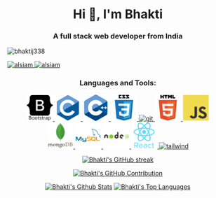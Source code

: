 <h1 align="center">Hi 👋, I'm Bhakti</h1>
<h3 align="center">A full stack web developer from India</h3>

<div display="flex">
  <div>
    <p> <img src="https://komarev.com/ghpvc/?username=bhaktij338&label=Profile%20views&color=0e75b6&style=flat" alt="bhaktij338" /> </p>
  </div>
  <div>
<!--     <h3>Connect with me:</h3> -->
    <p>
<!--       <a href="https://linkedin.com/in/jadhavbhakti80" target="blank"><img align="center" src="https://raw.githubusercontent.com/rahuldkjain/github-profile-readme-generator/master/src/images/icons/Social/linked-in-alt.svg" alt="jadhavbhakti80" height="30" width="40" /></a>
      <a href="https://www.leetcode.com/bhaktijadhav_19" target="blank"><img align="center" src="https://raw.githubusercontent.com/rahuldkjain/github-profile-readme-generator/master/src/images/icons/Social/leet-code.svg" alt="bhaktijadhav_19" height="30" width="40" /></a>
      <a href="https://auth.geeksforgeeks.org/user/jadhavbhakti80" target="blank"><img align="center" src="https://raw.githubusercontent.com/rahuldkjain/github-profile-readme-generator/master/src/images/icons/Social/geeks-for-geeks.svg" alt="jadhavbhakti80" height="30" width="40" /></a> -->
      <a href="https://bhakti-jadhav.netlify.app/" target="blank">
        <img src="https://img.shields.io/badge/Website-DC143C?style=for-the-badge&logo=medium&logoColor=white" alt="alsiam" />
       </a>
       <a href="https://linkedin.com/in/jadhavbhakti80" target="_blank">
        <img src="https://img.shields.io/badge/LinkedIn-0077B5?style=for-the-badge&logo=linkedin&logoColor=white" alt="alsiam"/>
       </a>
    </p>
  </div>
</div>

<h3 align="center">Languages and Tools:</h3>
<p align="center"> 
  <a href="https://getbootstrap.com" target="_blank" rel="noreferrer"> <img src="https://raw.githubusercontent.com/devicons/devicon/master/icons/bootstrap/bootstrap-plain-wordmark.svg" alt="bootstrap" width="60" height="60"/> </a> 
  <a href="https://www.cprogramming.com/" target="_blank" rel="noreferrer"> <img src="https://raw.githubusercontent.com/devicons/devicon/master/icons/c/c-original.svg" alt="c" width="60" height="60"/> </a> 
  <a href="https://www.w3schools.com/cpp/" target="_blank" rel="noreferrer"> <img src="https://raw.githubusercontent.com/devicons/devicon/master/icons/cplusplus/cplusplus-original.svg" alt="cplusplus" width="60" height="60"/> </a> 
  <a href="https://www.w3schools.com/css/" target="_blank" rel="noreferrer"> <img src="https://raw.githubusercontent.com/devicons/devicon/master/icons/css3/css3-original-wordmark.svg" alt="css3" width="60" height="60"/> </a> 
  <a href="https://git-scm.com/" target="_blank" rel="noreferrer"> <img src="https://www.vectorlogo.zone/logos/git-scm/git-scm-icon.svg" alt="git" width="60" height="60"/> </a> 
  <a href="https://www.w3.org/html/" target="_blank" rel="noreferrer"> <img src="https://raw.githubusercontent.com/devicons/devicon/master/icons/html5/html5-original-wordmark.svg" alt="html5" width="60" height="60"/> </a> 
  <a href="https://developer.mozilla.org/en-US/docs/Web/JavaScript" target="_blank" rel="noreferrer"> <img src="https://raw.githubusercontent.com/devicons/devicon/master/icons/javascript/javascript-original.svg" alt="javascript" width="60" height="60"/> </a> 
  <br />
  <a href="https://www.mongodb.com/" target="_blank" rel="noreferrer"> <img src="https://raw.githubusercontent.com/devicons/devicon/master/icons/mongodb/mongodb-original-wordmark.svg" alt="mongodb" width="60" height="60"/> </a> 
  <a href="https://www.mysql.com/" target="_blank" rel="noreferrer"> <img src="https://raw.githubusercontent.com/devicons/devicon/master/icons/mysql/mysql-original-wordmark.svg" alt="mysql" width="60" height="60"/> </a> 
  <a href="https://nodejs.org" target="_blank" rel="noreferrer"> <img src="https://raw.githubusercontent.com/devicons/devicon/master/icons/nodejs/nodejs-original-wordmark.svg" alt="nodejs" width="60" height="60"/> </a> 
  <a href="https://reactjs.org/" target="_blank" rel="noreferrer"> <img src="https://raw.githubusercontent.com/devicons/devicon/master/icons/react/react-original-wordmark.svg" alt="react" width="60" height="60"/> </a> 
  <a href="https://tailwindcss.com/" target="_blank" rel="noreferrer"> <img src="https://www.vectorlogo.zone/logos/tailwindcss/tailwindcss-icon.svg" alt="tailwind" width="60" height="60"/> </a> 
</p>
<!--
<p><img align="left" src="https://github-readme-stats.vercel.app/api/top-langs?username=bhaktij338&show_icons=true&locale=en&layout=compact" alt="bhaktij338" /></p>
<p align="center">
  <a href="https://github.com/alsiam">
    <img src="https://github-profile-summary-cards.vercel.app/api/cards/profile-details?username=bhaktij338&theme=radical" alt="Al Siam's GitHub Contribution"/>
  </a>
</p>
<p>&nbsp;<img align="center" src="https://github-readme-stats.vercel.app/api?username=bhaktij338&show_icons=true&locale=en" alt="bhaktij338" /></p> 
<!--
<p><img align="center" src="https://github-readme-streak-stats.herokuapp.com/?user=bhaktij338&" alt="bhaktij338" /></p>
-->
<!-- ---------------------------------------------------------------------------------------- -->
<p align="center">
  <a href="https://github.com/alsiam">
    <img src="https://github-readme-streak-stats.herokuapp.com/?user=bhaktij338&theme=radical&border=7F3FBF&background=0D1117" alt="Bhakti's GitHub streak"/>
  </a>
</p>

<p align="center">
  <a href="https://github.com/alsiam">
    <img src="https://github-profile-summary-cards.vercel.app/api/cards/profile-details?username=bhaktij338&theme=radical" alt="Bhakti's GitHub Contribution"/>
  </a>
</p>

<p align="center">
  <a> 
      <a href="https://github.com/alsiam"><img alt="Bhakti's Github Stats" src="https://denvercoder1-github-readme-stats.vercel.app/api?username=bhaktij338&show_icons=true&count_private=true&theme=react&border_color=7F3FBF&bg_color=0D1117&title_color=F85D7F&icon_color=F8D866" height="192px" width="49.5%"/></a>
    <a href="https://github.com/alsiam"><img alt="Bhakti's Top Languages" src="https://denvercoder1-github-readme-stats.vercel.app/api/top-langs/?username=bhaktij338&langs_count=8&layout=compact&theme=react&border_color=7F3FBF&bg_color=0D1117&title_color=F85D7F&icon_color=F8D866" height="192px" width="49.5%"/></a>
    <br/>
  </a>
</p>
